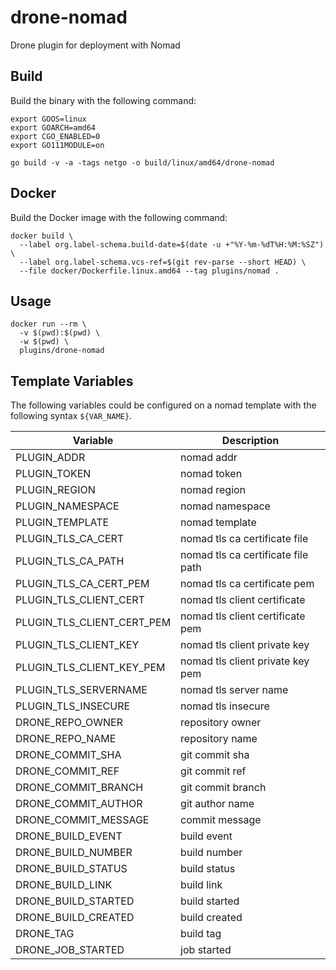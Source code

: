 # drone-nomad

Drone plugin for deployment with Nomad

## Build

Build the binary with the following command:

```console
export GOOS=linux
export GOARCH=amd64
export CGO_ENABLED=0
export GO111MODULE=on

go build -v -a -tags netgo -o build/linux/amd64/drone-nomad
```

## Docker

Build the Docker image with the following command:

```console
docker build \
  --label org.label-schema.build-date=$(date -u +"%Y-%m-%dT%H:%M:%SZ") \
  --label org.label-schema.vcs-ref=$(git rev-parse --short HEAD) \
  --file docker/Dockerfile.linux.amd64 --tag plugins/nomad .
```

## Usage

```console
docker run --rm \
  -v $(pwd):$(pwd) \
  -w $(pwd) \
  plugins/drone-nomad
```

## Template Variables

The following variables could be configured on a nomad template with the following syntax `${VAR_NAME}`.

| Variable | Description |
|---|---|
| PLUGIN_ADDR | nomad addr |
| PLUGIN_TOKEN | nomad token |
| PLUGIN_REGION | nomad region |
| PLUGIN_NAMESPACE | nomad namespace |
| PLUGIN_TEMPLATE | nomad template |
| PLUGIN_TLS_CA_CERT | nomad tls ca certificate file |
| PLUGIN_TLS_CA_PATH | nomad tls ca certificate file path |
| PLUGIN_TLS_CA_CERT_PEM | nomad tls ca certificate pem |
| PLUGIN_TLS_CLIENT_CERT | nomad tls client certificate |
| PLUGIN_TLS_CLIENT_CERT_PEM | nomad tls client certificate pem |
| PLUGIN_TLS_CLIENT_KEY | nomad tls client private key |
| PLUGIN_TLS_CLIENT_KEY_PEM | nomad tls client private key pem |
| PLUGIN_TLS_SERVERNAME | nomad tls server name |
| PLUGIN_TLS_INSECURE | nomad tls insecure |
| DRONE_REPO_OWNER | repository owner |
| DRONE_REPO_NAME | repository name |
| DRONE_COMMIT_SHA | git commit sha |
| DRONE_COMMIT_REF | git commit ref |
| DRONE_COMMIT_BRANCH | git commit branch |
| DRONE_COMMIT_AUTHOR | git author name |
| DRONE_COMMIT_MESSAGE | commit message |
| DRONE_BUILD_EVENT | build event |
| DRONE_BUILD_NUMBER | build number |
| DRONE_BUILD_STATUS | build status |
| DRONE_BUILD_LINK | build link |
| DRONE_BUILD_STARTED | build started |
| DRONE_BUILD_CREATED | build created |
| DRONE_TAG | build tag |
| DRONE_JOB_STARTED | job started |
